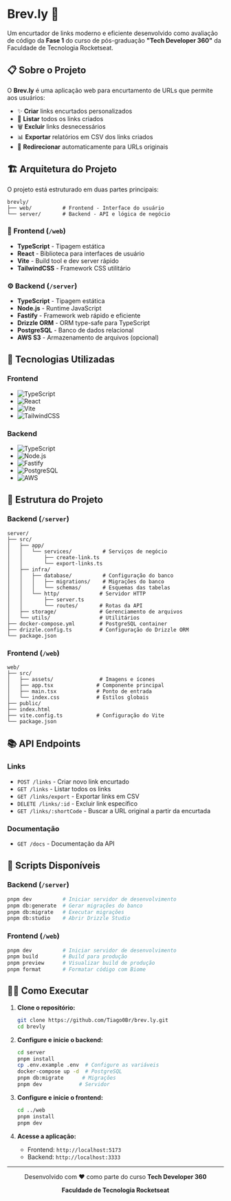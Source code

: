 # Brev.ly 🔗

Um encurtador de links moderno e eficiente desenvolvido como avaliação de código da **Fase 1** do curso de pós-graduação **"Tech Developer 360"** da Faculdade de Tecnologia Rocketseat.

## 📋 Sobre o Projeto

O **Brev.ly** é uma aplicação web para encurtamento de URLs que permite aos usuários:

- ✨ **Criar** links encurtados personalizados
- 📝 **Listar** todos os links criados
- 🗑️ **Excluir** links desnecessários
- 📊 **Exportar** relatórios em CSV dos links criados
- 🔄 **Redirecionar** automaticamente para URLs originais

## 🏗️ Arquitetura do Projeto

O projeto está estruturado em duas partes principais:

```
brevly/
├── web/          # Frontend - Interface do usuário
└── server/       # Backend - API e lógica de negócio
```

### 🎨 Frontend (`/web`)
- **TypeScript** - Tipagem estática
- **React** - Biblioteca para interfaces de usuário
- **Vite** - Build tool e dev server rápido
- **TailwindCSS** - Framework CSS utilitário

### ⚙️ Backend (`/server`)
- **TypeScript** - Tipagem estática
- **Node.js** - Runtime JavaScript
- **Fastify** - Framework web rápido e eficiente
- **Drizzle ORM** - ORM type-safe para TypeScript
- **PostgreSQL** - Banco de dados relacional
- **AWS S3** - Armazenamento de arquivos (opcional)

## 🚀 Tecnologias Utilizadas

### Frontend
- ![TypeScript](https://img.shields.io/badge/TypeScript-007ACC?style=flat&logo=typescript&logoColor=white)
- ![React](https://img.shields.io/badge/React-20232A?style=flat&logo=react&logoColor=61DAFB)
- ![Vite](https://img.shields.io/badge/Vite-646CFF?style=flat&logo=vite&logoColor=white)
- ![TailwindCSS](https://img.shields.io/badge/Tailwind_CSS-38B2AC?style=flat&logo=tailwind-css&logoColor=white)

### Backend
- ![TypeScript](https://img.shields.io/badge/TypeScript-007ACC?style=flat&logo=typescript&logoColor=white)
- ![Node.js](https://img.shields.io/badge/Node.js-43853D?style=flat&logo=node.js&logoColor=white)
- ![Fastify](https://img.shields.io/badge/Fastify-000000?style=flat&logo=fastify&logoColor=white)
- ![PostgreSQL](https://img.shields.io/badge/PostgreSQL-316192?style=flat&logo=postgresql&logoColor=white)
- ![AWS](https://img.shields.io/badge/AWS-232F3E?style=flat&logo=amazon-aws&logoColor=white)

## 📁 Estrutura do Projeto

### Backend (`/server`)
```
server/
├── src/
│   ├── app/
│   │   └── services/          # Serviços de negócio
│   │       ├── create-link.ts
│   │       └── export-links.ts
│   ├── infra/
│   │   ├── database/          # Configuração do banco
│   │   │   ├── migrations/    # Migrações do banco
│   │   │   └── schemas/       # Esquemas das tabelas
│   │   └── http/             # Servidor HTTP
│   │       ├── server.ts
│   │       └── routes/       # Rotas da API
│   ├── storage/              # Gerenciamento de arquivos
│   └── utils/                # Utilitários
├── docker-compose.yml        # PostgreSQL container
├── drizzle.config.ts         # Configuração do Drizzle ORM
└── package.json
```

### Frontend (`/web`)
```
web/
├── src/
│   ├── assets/               # Imagens e ícones
│   ├── app.tsx              # Componente principal
│   ├── main.tsx             # Ponto de entrada
│   └── index.css            # Estilos globais
├── public/
├── index.html
├── vite.config.ts           # Configuração do Vite
└── package.json
```

## 📚 API Endpoints

### Links
- `POST /links` - Criar novo link encurtado
- `GET /links` - Listar todos os links
- `GET /links/export` - Exportar links em CSV
- `DELETE /links/:id` - Excluir link específico
- `GET /links/:shortCode` - Buscar a URL original a partir da encurtada

### Documentação
- `GET /docs` - Documentação da API

## 🧪 Scripts Disponíveis

### Backend (`/server`)
```bash
pnpm dev          # Iniciar servidor de desenvolvimento
pnpm db:generate  # Gerar migrações do banco
pnpm db:migrate   # Executar migrações
pnpm db:studio    # Abrir Drizzle Studio
```

### Frontend (`/web`)
```bash
pnpm dev          # Iniciar servidor de desenvolvimento
pnpm build        # Build para produção
pnpm preview      # Visualizar build de produção
pnpm format       # Formatar código com Biome
```

## 🏃‍♂️ Como Executar

1. **Clone o repositório:**
   ```bash
   git clone https://github.com/Tiago0Br/brev.ly.git
   cd brevly
   ```

2. **Configure e inicie o backend:**
   ```bash
   cd server
   pnpm install
   cp .env.example .env  # Configure as variáveis
   docker-compose up -d  # PostgreSQL
   pnpm db:migrate      # Migrações
   pnpm dev            # Servidor
   ```

3. **Configure e inicie o frontend:**
   ```bash
   cd ../web
   pnpm install
   pnpm dev
   ```

4. **Acesse a aplicação:**
   - Frontend: `http://localhost:5173`
   - Backend: `http://localhost:3333`

---

<div align="center">
  <p>Desenvolvido com ❤️ como parte do curso <strong>Tech Developer 360</strong></p>
  <p><strong>Faculdade de Tecnologia Rocketseat</strong></p>
</div>